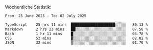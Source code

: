 
Wöchentliche Statistik:
<!--START_SECTION:waka-->

```txt
From: 25 June 2025 - To: 02 July 2025

TypeScript    25 hrs 11 mins  ████████████████████░░░░░   80.13 %
Markdown      2 hrs 23 mins   ██░░░░░░░░░░░░░░░░░░░░░░░   07.58 %
Bash          1 hr 11 mins    █░░░░░░░░░░░░░░░░░░░░░░░░   03.78 %
CSS           53 mins         ▓░░░░░░░░░░░░░░░░░░░░░░░░   02.82 %
JSON          32 mins         ▒░░░░░░░░░░░░░░░░░░░░░░░░   01.70 %
```

<!--END_SECTION:waka-->
